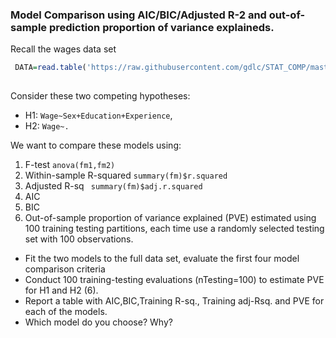 ### Model Comparison using AIC/BIC/Adjusted R-2 and out-of-sample prediction proportion of variance explaineds.



Recall the wages data set

```r
 DATA=read.table('https://raw.githubusercontent.com/gdlc/STAT_COMP/master/DATA/wages.txt',header=TRUE)
 
```

Consider these two competing hypotheses:   

  - H1: `Wage~Sex+Education+Experience`, 
  - H2: `Wage~.`

We want to compare these models using:

  1. F-test `anova(fm1,fm2)`
  2. Within-sample R-squared `summary(fm)$r.squared`
  3. Adjusted R-sq ` summary(fm)$adj.r.squared`
  4. AIC 
  5. BIC 
  6. Out-of-sample proportion of variance explained (PVE) estimated using 100 training testing partitions, each time use a randomly selected testing set with 100 observations.

  - Fit the two models to the full data set, evaluate the first four model comparison criteria
  - Conduct 100 training-testing evaluations (nTesting=100) to estimate PVE for H1 and H2 (6).
  - Report a table with AIC,BIC,Training R-sq., Training adj-Rsq. and PVE for each of the models.
  - Which model do you choose? Why?

